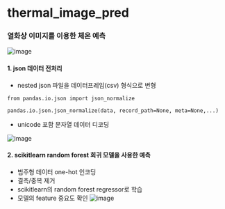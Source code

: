 # thermal_image_pred
### 열화상 이미지를 이용한 체온 예측
![image](https://user-images.githubusercontent.com/84064361/120269715-5424e180-c2e3-11eb-8e6f-ec1e314d3e1a.png)

#### 1. json 데이터 전처리
* nested json 파일을 데이터프레임(csv) 형식으로 변형
```
from pandas.io.json import json_normalize

pandas.io.json.json_normalize(data, record_path=None, meta=None,...)
```
* unicode 포함 문자열 데이터 디코딩 

![image](https://user-images.githubusercontent.com/84064361/120269912-a534d580-c2e3-11eb-8696-96aadaed091b.png)

#### 2. scikitlearn random forest 회귀 모델을 사용한 예측
* 범주형 데이터 one-hot 인코딩
* 결측/중복 제거
* scikitlearn의 random forest regressor로 학습
* 모델의 feature 중요도 확인
![image](https://user-images.githubusercontent.com/84064361/120270921-4cfed300-c2e5-11eb-8c80-0f4239014a2f.png)


